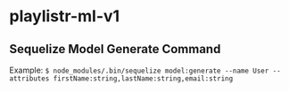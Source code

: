 # playlistr-ml-v1
## Sequelize Model Generate Command
Example: 
`$ node_modules/.bin/sequelize model:generate --name User --attributes firstName:string,lastName:string,email:string`